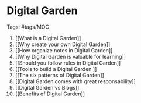 # Digital Garden

Tags: #tags/MOC 

1. [[What is a Digital Garden]]
2. [[Why create your own Digital Garden]]
3. [[How organize notes in Digital Garden]]
4. [[Why Digital Garden is valuable for learning]]
5. [[Should you follow rules in Digital Garden]]
6. [[Tools to build a Digital Garden ]]
7. [[The six patterns of Digital Garden]]
8. [[Digital Garden comes with great responsability]]
9. [[Digital Garden vs Blogs]]
10. [[Benefits of Digital Garden]]